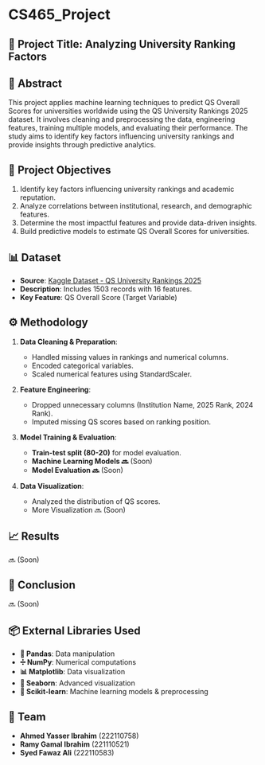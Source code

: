 # CS465_Project



## 📌 Project Title: Analyzing University Ranking Factors 


## 📄 Abstract

This project applies machine learning techniques to predict QS Overall Scores for universities worldwide using the QS University Rankings 2025 dataset. It involves cleaning and preprocessing the data, engineering features, training multiple models, and evaluating their performance. The study aims to identify key factors influencing university rankings and provide insights through predictive analytics.


## 🎯 **Project Objectives**
1. Identify key factors influencing university rankings and academic reputation.
2. Analyze correlations between institutional, research, and demographic features.
3. Determine the most impactful features and provide data-driven insights.
4. Build predictive models to estimate QS Overall Scores for universities.


## 📊 **Dataset**
- **Source**: [Kaggle Dataset - QS University Rankings 2025](https://www.kaggle.com/datasets/darrylljk/worlds-best-universities-qs-rankings-2025)
- **Description**: Includes 1503 records with 16 features.
- **Key Feature**: QS Overall Score (Target Variable)


## ⚙️ **Methodology**
1. **Data Cleaning & Preparation**:
   - Handled missing values in rankings and numerical columns.
   - Encoded categorical variables.
   - Scaled numerical features using StandardScaler.

2. **Feature Engineering**:
   - Dropped unnecessary columns (Institution Name, 2025 Rank, 2024 Rank).
   - Imputed missing QS scores based on ranking position.

3. **Model Training & Evaluation**:
   - **Train-test split (80-20)** for model evaluation.
   - **Machine Learning Models 🔜** (Soon)
   - **Model Evaluation 🔜** (Soon)

4. **Data Visualization**:
   - Analyzed the distribution of QS scores.
   - More Visualization 🔜 (Soon)
  

## 📈 **Results**
🔜 (Soon)


## 🏁 **Conclusion**
🔜 (Soon)


## 📦 **External Libraries Used**
- **🐼 Pandas**: Data manipulation
- **➗ NumPy**: Numerical computations
- **📊 Matplotlib**: Data visualization
- **🌊 Seaborn**: Advanced visualization
- **🤖 Scikit-learn**: Machine learning models & preprocessing

## 👥 **Team**
- **Ahmed Yasser Ibrahim** (222110758)
- **Ramy Gamal Ibrahim** (221110521)
- **Syed Fawaz Ali** (222110583)

